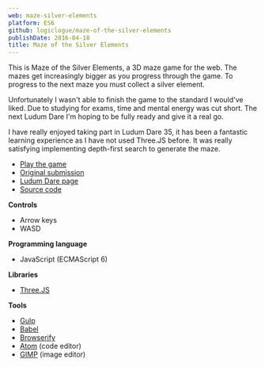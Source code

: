 ```yaml
---
web: maze-silver-elements
platform: ES6
github: logiclogue/maze-of-the-silver-elements
publishDate: 2016-04-18
title: Maze of the Silver Elements
---
```


This is Maze of the Silver Elements, a 3D maze game for the web.  The mazes get
increasingly bigger as you progress through the game. To progress to the next
maze you must collect a silver element.

Unfortunately I wasn't able to finish the game to the standard I would've liked.
Due to studying for exams, time and mental energy was cut short.  The next Ludum
Dare I'm hoping to be fully ready and give it a real go.

I have really enjoyed taking part in Ludum Dare 35, it has been a fantastic
learning experience as I have not used Three.JS before.  It was really
satisfying implementing depth-first search to generate the maze. 

* [Play the game](http://jordanlord.co.uk/maze-silver-elements)
* [Original submission](http://jordanlord.co.uk/LD35)
* [Ludum Dare page](http://ludumdare.com/compo/ludum-dare-35/?action=preview&uid=56366)
* [Source code](https://github.com/logiclogue/Maze-of-the-Silver-Elements)

**Controls**
 
* Arrow keys
* WASD 

**Programming language**

* JavaScript (ECMAScript 6)

**Libraries**

* [Three.JS](http://threejs.org/)

**Tools**

* [Gulp](http://gulpjs.com/)
* [Babel](https://babeljs.io/)
* [Browserify](http://browserify.org/)
* [Atom](https://atom.io/) (code editor)
* [GIMP](https://www.gimp.org/) (image editor)
